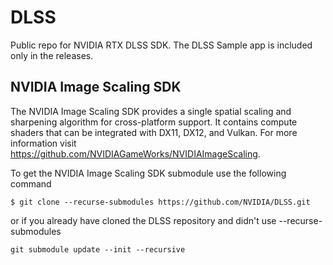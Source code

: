 # DLSS
Public repo for NVIDIA RTX DLSS SDK. 
The DLSS Sample app is included only in the releases. 

## NVIDIA Image Scaling SDK
The NVIDIA Image Scaling SDK provides a single spatial scaling and sharpening algorithm for cross-platform support. It contains compute shaders that can be integrated with DX11, DX12, and Vulkan. For more information visit https://github.com/NVIDIAGameWorks/NVIDIAImageScaling.

To get the NVIDIA Image Scaling SDK submodule use the following command
```
$ git clone --recurse-submodules https://github.com/NVIDIA/DLSS.git
```
or if you already have cloned the DLSS repository and didn't use --recurse-submodules
```
git submodule update --init --recursive
```
